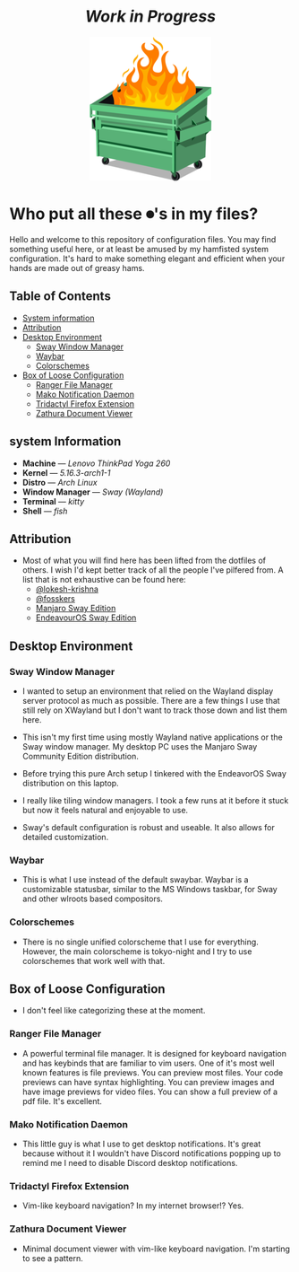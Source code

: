 <div align="center">

# *Work in Progress*

![Image of Current Configuration](https://raw.githubusercontent.com/ohmyhub/.lapdots/main/misc/images/dumptser-fire.png)

</div>

# Who put all these ⏺'s in my files?

Hello and welcome to this repository of configuration files. You may find
something useful here, or at least be amused by my hamfisted system
configuration. It's hard to make something elegant and efficient when your hands
are made out of greasy hams.

## Table of Contents
-   [System information](#system-information)
-   [Attribution](#attribution)
-   [Desktop Environment](#desktop-environment)
    -   [Sway Window Manager](#sway-window-manager)
    -   [Waybar](#waybar)
    -   [Colorschemes](#colorschemes)
-   [Box of Loose Configuration](#box-of-loose-configuration)
    -   [Ranger File Manager](#ranger-file-manager)
    -   [Mako Notification Daemon](#mako-notification-daemon)
    -   [Tridactyl Firefox Extension](#tridactyl-firefox-extension)
    -   [Zathura Document Viewer](#zathura-document-viewer)

## system Information

-   **Machine** — *Lenovo ThinkPad Yoga 260*
-   **Kernel** — *5.16.3-arch1-1*
-   **Distro** — *Arch Linux*
-   **Window Manager** — *Sway (Wayland)*
-   **Terminal** — *kitty*
-   **Shell** — *fish*


## Attribution

-   Most of what you will find here has been lifted from the dotfiles of others.
    I wish I'd kept better track of all the people I've pilfered from. A list
    that is not exhaustive can be found here:
    -   [@lokesh-krishna](https://github.com/lokesh-krishna/dotfiles)
    -   [@fosskers](https://github.com/fosskers/dotfiles)
    -   [Manjaro Sway Edition](https://github.com/Manjaro-Sway/manjaro-sway)
    -   [EndeavourOS Sway Edition](https://github.com/EndeavourOS-Community-Editions/sway)


## Desktop Environment

### Sway Window Manager
-   I wanted to setup an environment that relied on the Wayland display server
    protocol as much as possible. There are a few things I use that still rely
    on XWayland but I don't want to track those down and list them here.
    
-   This isn't my first time using mostly Wayland native applications or the
    Sway window manager. My desktop PC uses the Manjaro Sway Community Edition
    distribution.
    
-   Before trying this pure Arch setup I tinkered with the EndeavorOS Sway
    distribution on this laptop.
    
-   I really like tiling window managers. I took a few runs at it before it
    stuck but now it feels natural and enjoyable to use.
    
-   Sway's default configuration is robust and useable. It also allows for
    detailed customization.

### Waybar
-   This is what I use instead of the default swaybar. Waybar is a customizable
    statusbar, similar to the MS Windows taskbar, for Sway and other wlroots
    based compositors.

### Colorschemes
-   There is no single unified colorscheme that I use for everything. However,
    the main colorscheme is tokyo-night and I try to use colorschemes that work
    well with that.

## Box of Loose Configuration
-   I don't feel like categorizing these at the moment.

### Ranger File Manager
-   A powerful terminal file manager. It is designed for keyboard navigation and
    has keybinds that are familiar to vim users. One of it's most well known
    features is file previews. You can preview most files. Your code previews
    can have syntax highlighting. You can preview images and have image previews
    for video files. You can show a full preview of a pdf file. It's excellent.

### Mako Notification Daemon
-   This little guy is what I use to get desktop notifications. It's great
    because without it I wouldn't have Discord notifications popping up to
    remind me I need to disable Discord desktop notifications.
    
### Tridactyl Firefox Extension
-  Vim-like keyboard navigation? In my internet browser!? Yes.

### Zathura Document Viewer
-  Minimal document viewer with vim-like keyboard navigation. I'm starting to
   see a pattern.
